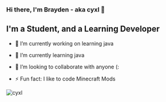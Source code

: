 ### Hi there, I'm Brayden - aka cyxl 👋

## I'm a Student, and a Learning Developer
- 🔭 I’m currently working on learning java
- 🌱 I’m currently learning java
- 👯 I’m looking to collaborate with anyone (:

- ⚡ Fun fact: I like to code Minecraft Mods

<p> <img src="https://komarev.com/ghpvc/?username=trvsf&color=8E64D0" alt="cyxl" /> </p>
